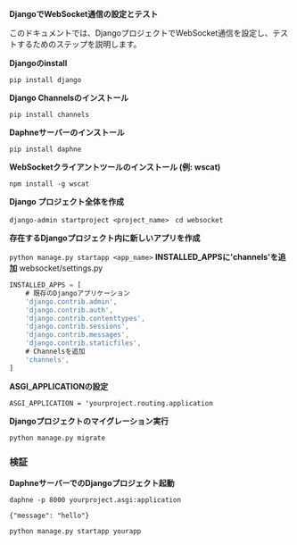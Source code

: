 **DjangoでWebSocket通信の設定とテスト**

このドキュメントでは、DjangoプロジェクトでWebSocket通信を設定し、テストするためのステップを説明します。

**Djangoのinstall**

`pip install django`

**Django Channelsのインストール**

`pip install channels`

**Daphneサーバーのインストール**

`pip install daphne`

**WebSocketクライアントツールのインストール (例: wscat)**

`npm install -g wscat`

**Django プロジェクト全体を作成**

`django-admin startproject <project_name> `
`cd websocket`

**存在するDjangoプロジェクト内に新しいアプリを作成**

`python manage.py startapp <app_name>`
**INSTALLED_APPSに'channels'を追加**
websocket/settings.py
```js
INSTALLED_APPS = [
    # 既存のDjangoアプリケーション
    'django.contrib.admin',
    'django.contrib.auth',
    'django.contrib.contenttypes',
    'django.contrib.sessions',
    'django.contrib.messages',
    'django.contrib.staticfiles',
    # Channelsを追加
    'channels',
]
```

**ASGI_APPLICATIONの設定**

`ASGI_APPLICATION = 'yourproject.routing.application`

**Djangoプロジェクトのマイグレーション実行**

`python manage.py migrate`


### 検証

**DaphneサーバーでのDjangoプロジェクト起動**

`daphne -p 8000 yourproject.asgi:application`

`{"message": "hello"}`


`python manage.py startapp yourapp`